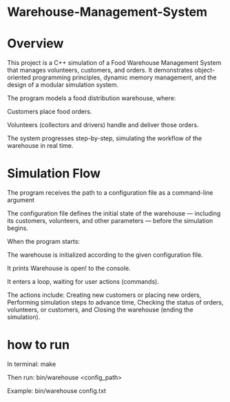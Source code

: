 # Warehouse-Management-System
# Overview

This project is a C++ simulation of a Food Warehouse Management System that manages volunteers, customers, and orders.
It demonstrates object-oriented programming principles, dynamic memory management, and the design of a modular simulation system.

The program models a food distribution warehouse, where:

Customers place food orders.

Volunteers (collectors and drivers) handle and deliver those orders.

The system progresses step-by-step, simulating the workflow of the warehouse in real time.

# Simulation Flow

The program receives the path to a configuration file as a command-line argument

The configuration file defines the initial state of the warehouse — including its customers, volunteers, and other parameters — before the simulation begins.

When the program starts:

The warehouse is initialized according to the given configuration file.

It prints Warehouse is open! to the console.

It enters a loop, waiting for user actions (commands).

The actions include: Creating new customers or placing new orders, Performing simulation steps to advance time, Checking the status of orders, volunteers, or customers, and Closing the warehouse (ending the simulation).

# how to run

In terminal: make

Then run: bin/warehouse <config_path>


Example: bin/warehouse config.txt

